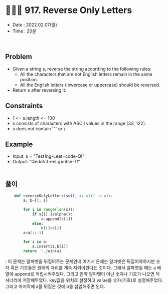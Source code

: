 # 🧚🏽‍♀️ 917. Reverse Only Letters
- Date : 2022.02.07(월)
- Time : 20분
<br>

## Problem

- Given a string s, reverse the string according to the following rules:
    - All the characters that are not English letters remain in the same position.
    - All the English letters (lowercase or uppercase) should be reversed.
- Return s after reversing it.

## Constraints
- 1 <= s.length <= 100
- s consists of characters with ASCII values in the range [33, 122].
- s does not contain '\"' or \\.

## Example
- Input: s = "Test1ng-Leet=code-Q!"
- Output: "Qedo1ct-eeLg=ntse-T!"
<br><br>

## 풀이
```python
    def reverseOnlyLetters(self, s: str) -> str:
        a, b=[], {}

        for i in range(len(s)):
            if s[i].isalpha():
                a.append(s[i])
            else:
                b[i]=s[i]
        a=a[::-1]

        for i in b:
            a.insert(i,b[i])
        return ''.join(a)
```
: 이 문제는 알파벳을 뒤집어주는 문제인데 여기서 문제는 알파벳은 뒤집어야하지만 숫자 혹은 기호들은 원래의 자리를 계속 지켜야한다는 것이다. 그래서 알파벳일 때는 a 배열에 append로 적립시켜주었다. 그리고 만약 알파벳이 아닌 숫자나 기호가 나오면 딕셔너리에 저장해두었다. key값을 위치로 설정하고 value를 숫자(기호)로 설정해주었다. 그리고 마지막에 a를 뒤집은 것에 b를 삽입해주면 된다.